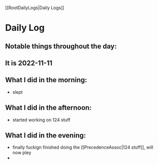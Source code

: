 [[RootDailyLogs|Daily Logs]]
# Daily Log 

## Notable things throughout the day:

## It is 2022-11-11

## What I did in the morning:
- slept

## What I did in the afternoon:
- started working on 124 stuff

## What I did in the evening:
- finally fuckign finished doing the [[PrecedenceAssoc|124 stuff]], will now pley 
- 
